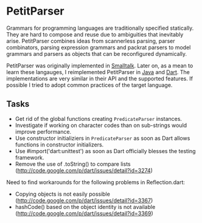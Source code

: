 PetitParser
===========

Grammars for programming languages are traditionally specified statically. They are hard to compose and reuse due to ambiguities that inevitably arise. PetitParser combines ideas from scannerless parsing, parser combinators, parsing expression grammars and packrat parsers to model grammars and parsers as objects that can be reconfigured dynamically.

PetitParser was originally implemented in [Smalltalk](http://scg.unibe.ch/research/helvetia/petitparser). Later on, as a mean to learn these langauges, I reimplemented PetitParser in [Java](https://github.com/renggli/PetitParserJava) and [Dart](https://github.com/renggli/PetitParserDart). The implementations are very similar in their API and the supported features. If possible I tried to adopt common practices of the target language.

Tasks
-----

* Get rid of the global functions creating `PredicateParser` instances.
* Investigate if working on character codes than on sub-strings would improve performance.
* Use constructor initializiers in `PredicateParser` as soon as Dart allows functions in constructor initializers.
* Use #import('dart:unittest') as soon as Dart officially blesses the testing framework.
* Remove the use of .toString() to compare lists (http://code.google.com/p/dart/issues/detail?id=3274)

Need to find workarounds for the following problems in Reflection.dart:

* Copying objects is not easily possible (http://code.google.com/p/dart/issues/detail?id=3367)
* hashCode() based on the object identity is not available (http://code.google.com/p/dart/issues/detail?id=3369)